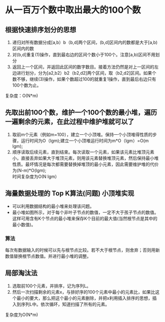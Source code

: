 # 从一百万个数中取出最大的100个数
## 根据快速排序划分的思想 
1.  递归对所有数据分成[a,b）b（b,d]两个区间，(b,d]区间内的数都是大于[a,b)区间内的数   
2.  对(b,d]重复(1)操作，直到最右边的区间个数小于100个。注意[a,b)区间不用划分   
3.  返回上一个区间，并返回此区间的数字数目。接着方法仍然是对上一区间的左边进行划分，分为[a2,b2）b2（b2,d2]两个区间，取（b2,d2]区间。如果个数不够，继续(3)操作，如果个数超过100的就重复1操作，直到最后右边只有100个数为止。  

复杂度：O(N*m)  

## 先取出前100个数，维护一个100个数的最小堆，遍历一遍剩余的元素，在此过程中维护堆就可以了
1.  取前m个元素（例如m=100），建立一个小顶堆。保持一个小顶堆得性质的步骤，运行时间为O（lgm);建立一个小顶堆运行时间为m*O（lgm）=O(m lgm);    
2.  顺序读取后续元素，直到结束。每次读取一个元素，如果该元素比堆顶元素小，直接丢弃如果大于堆顶元素，则用该元素替换堆顶元素，然后保持最小堆性质。最坏情况是每次都需要替换掉堆顶的最小元素，因此需要维护堆的代价为(N-m)*O(lgm);   
时间复杂度为O(N lgm）  

## 海量数据处理的 Top K算法(问题) 小顶堆实现  
-   可以利用数据结构的最小堆来处理该问题。    
-   最小堆如图所示，对于每个非叶子节点的数值，一定不大于孩子节点的数值。这样可用含有K个节点的最小堆来保存K个目前的最大值(当然根节点是其中的最小数值)。  
### 算法
每次有数据输入的时候可以先与根节点比较。若不大于根节点，则舍弃；否则用新数值替换根节点数值。并进行最小堆的调整。

## 局部淘汰法
1.  选取前100个元素，并排序，记为序列L。  
2.  然后一次扫描剩余的元素x，与排好序的100个元素中最小的元素比，如果比这个最小的要大，那么把这个最小的元素删除，并把x利用插入排序的思想，插入到序列L中。依次循环，知道扫描了所有的元素。  

复杂度为O(N*m)  